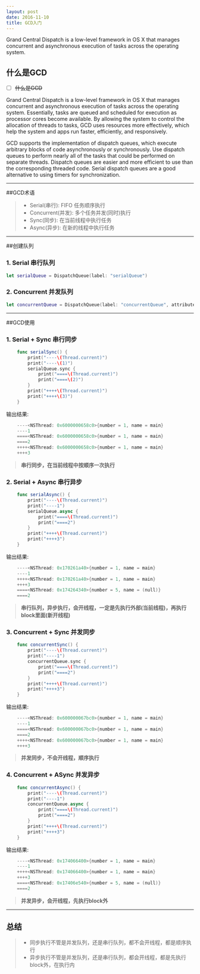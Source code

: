 ```yaml
---
layout: post
date: 2016-11-10
title: GCD入门
---
```


Grand Central Dispatch is a low-level framework in OS X that manages concurrent and asynchronous execution of tasks across the operating system.


## 什么是GCD
- [ ] ~~什么是GCD~~

Grand Central Dispatch is a low-level framework in OS X that manages concurrent and asynchronous execution of tasks across the operating system. Essentially, tasks are queued and scheduled for execution as processor cores become available. By allowing the system to control the allocation of threads to tasks, GCD uses resources more effectively, which help the system and apps run faster, efficiently, and responsively.

GCD supports the implementation of dispatch queues, which execute arbitrary blocks of code asynchronously or synchronously. Use dispatch queues to perform nearly all of the tasks that could be performed on separate threads. Dispatch queues are easier and more efficient to use than the corresponding threaded code. Serial dispatch queues are a good alternative to using timers for synchronization.

---
##GCD术语
> * Serial(串行): FIFO 任务顺序执行
> * Concurrent(并发): 多个任务并发(同时)执行
> * Sync(同步): 在当前线程中执行任务
> * Async(异步): 在新的线程中执行任务

---
##创建队列
### 1. Serial 串行队列
```swift
let serialQueue = DispatchQueue(label: "serialQueue")
```
### 2. Concurrent 并发队列
```swift
let concurrentQueue = DispatchQueue(label: "concurrentQueue", attributes: DispatchQueue.Attributes.concurrent)
```

---
##GCD使用

### 1. Serial + Sync 串行同步
```swift
    func serialSync() {
        print("----\(Thread.current)")
        print("----\(1)")
        serialQueue.sync {
            print("====\(Thread.current)")
            print("====\(2)")
        }
        print("++++\(Thread.current)")
        print("++++\(3)")
    }
```
输出结果:
```swift
    ----<NSThread: 0x6000000658c0>{number = 1, name = main}
    ----1
    ====<NSThread: 0x6000000658c0>{number = 1, name = main}
    ====2
    ++++<NSThread: 0x6000000658c0>{number = 1, name = main}
    ++++3
```
> **串行同步，在当前线程中按顺序一次执行**

### 2. Serial + Async 串行异步
```swift
    func serialAsync() {
        print("----\(Thread.current)")
        print("----1")
        serialQueue.async {
            print("====\(Thread.current)")
            print("====2")
        }
        print("++++\(Thread.current)")
        print("++++3")
    }
```
输出结果:
```swift
    ----<NSThread: 0x170261a40>{number = 1, name = main}
    ----1
    ++++<NSThread: 0x170261a40>{number = 1, name = main}
    ++++3
    ====<NSThread: 0x174264340>{number = 5, name = (null)}
    ====2
```
> **串行队列，异步执行，会开线程，一定是先执行外部(当前线程)，再执行block里面(新开线程)**

### 3. Concurrent + Sync 并发同步
```swift
    func concurrentSync() {
        print("----\(Thread.current)")
        print("----1")
        concurrentQueue.sync {
            print("====\(Thread.current)")
            print("====2")
        }
        print("++++\(Thread.current)")
        print("++++3")
    }
```
输出结果:
```swift
    ----<NSThread: 0x600000067bc0>{number = 1, name = main}
    ----1
    ====<NSThread: 0x600000067bc0>{number = 1, name = main}
    ====2
    ++++<NSThread: 0x600000067bc0>{number = 1, name = main}
    ++++3
```
> **并发同步，不会开线程，顺序执行**

### 4. Concurrent + ASync 并发异步
```swift
    func concurrentAsync() {
        print("----\(Thread.current)")
        print("----1")
        concurrentQueue.async {
            print("====\(Thread.current)")
            print("====2")
        }
        print("++++\(Thread.current)")
        print("++++3")
    }
```
输出结果:
```swift
    ----<NSThread: 0x174066400>{number = 1, name = main}
    ----1
    ++++<NSThread: 0x174066400>{number = 1, name = main}
    ++++3
    ====<NSThread: 0x17406e540>{number = 5, name = (null)}
    ====2
```
> **并发异步，会开线程，先执行block外**

---

## 总结
> * 同步执行不管是并发队列，还是串行队列，都不会开线程，都是顺序执行
> * 异步执行不管是并发队列，还是串行队列，都会开线程，都是先执行block外，在执行内
